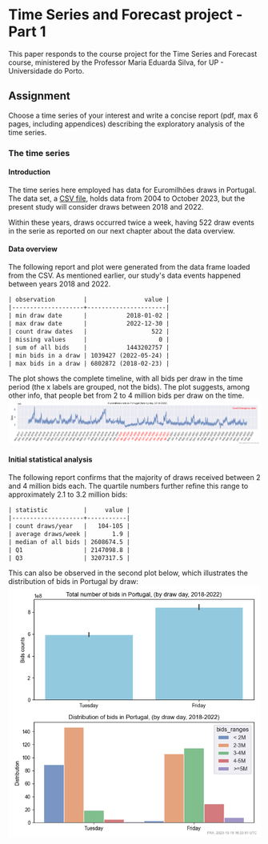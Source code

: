 # Time Series and Forecast project - Part 1
This paper responds to the course project for the Time Series and Forecast course,
ministered by the Professor Maria Eduarda Silva, for UP - Universidade do Porto.

## Assignment

Choose a time series of your interest and write a concise report
(pdf, max 6 pages, including appendices) describing
the exploratory analysis of the time series.

### The time series
#### Introduction
The time series here employed has data for Euromilhões draws in Portugal. The data set,
a [CSV file](../data/euromilhoes.pt.csv), holds data from 2004 to October 2023, but the present study
will consider draws between 2018 and 2022.

Within these years, draws occurred twice a week, having 522 draw events in the serie
as reported on our next chapter about the data overview.

#### Data overview
The following report and plot were generated from the data frame loaded from the CSV.
As mentioned earlier, our study's data events happened between years 2018 and 2022.
```text
| observation        |                value |
|--------------------+----------------------|
| min draw date      |           2018-01-02 |
| max draw date      |           2022-12-30 |
| count draw dates   |                  522 |
| missing values     |                    0 |
| sum of all bids    |           1443202757 |
| min bids in a draw | 1039427 (2022-05-24) |
| max bids in a draw | 6802872 (2018-02-23) |
```

The plot shows the complete timeline,
with all bids per draw in the time period (the x labels are grouped, not the bids).
The plot suggests, among other info, that people bet from 2 to 4 million bids per draw on the time.\
![euromilhoes-timeline.pt.png](euromilhoes-timeline.pt.png)

#### Initial statistical analysis
The following report confirms that the majority of draws received between 2 and 4 million bids each.
The quartile numbers further refine this range to approximately 2.1 to 3.2 million bids:
```text
| statistic          |     value |
|--------------------+-----------|
| count draws/year   |   104-105 |
| average draws/week |       1.9 |
| median of all bids | 2608674.5 |
| Q1                 | 2147098.8 |
| Q3                 | 3207317.5 |
```

This can also be observed in the second plot below, which illustrates
the distribution of bids in Portugal by draw:\
![euromilhoes-draws.pt.png](euromilhoes-draws.pt.png)

<!-- # Check: [modelling_with-AR_models](https://moodle2324.up.pt/mod/folder/view.php?id=81448) -->
<!-- ChatGPT: plots: line, scatter, histograms, autocorrelation, boxplots, to reveal patterns, seasonality, trends -->
